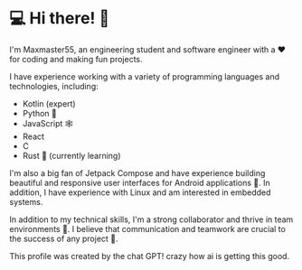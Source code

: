 # 💻 Hi there! 👋

I'm Maxmaster55, an engineering student and software engineer with a ❤️ for coding and making fun projects.

I have experience working with a variety of programming languages and technologies, including:

- Kotlin (expert)
- Python 🐍
- JavaScript 🕸
- React
- C
- Rust 🦀 (currently learning)

I'm also a big fan of Jetpack Compose and have experience building beautiful and responsive user interfaces for Android applications 📱. In addition, I have experience with Linux and am interested in embedded systems.

In addition to my technical skills, I'm a strong collaborator and thrive in team environments 🤝. I believe that communication and teamwork are crucial to the success of any project 🚀.

This profile was created by the chat GPT!
crazy how ai is getting this good.


<!---
maxmaster55/maxmaster55 is a ✨ special ✨ repository because its `README.md` (this file) appears on your GitHub profile.
You can click the Preview link to take a look at your changes.
--->
